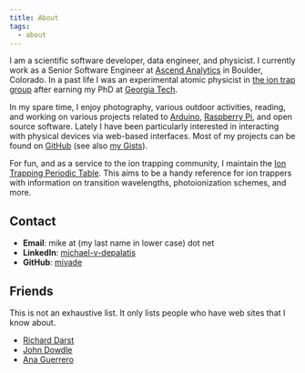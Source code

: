 ```yaml
---
title: About
tags:
  - about
---
```


I am a scientific software developer, data engineer, and physicist. I
currently work as a Senior Software Engineer at [Ascend Analytics][] in
Boulder, Colorado. In a past life I was an experimental atomic
physicist in [the ion trap group][group] after earning my PhD at
[Georgia Tech][GT].


[Ascend Analytics]: https://www.ascendanalytics.com/
[AU]: http://www.au.dk/en
[group]: https://phys.au.dk/forskning/forskningsomraader/atomar-molekylaer-og-optisk-fysik/the-ion-trap-group/
[GT]: http://www.gatech.edu

In my spare time, I enjoy photography, various outdoor activities, reading, and
working on various projects related to [Arduino][], [Raspberry Pi][RPi], and
open source software. Lately I have been particularly interested in interacting
with physical devices via web-based interfaces. Most of my projects can be found
on [GitHub][] (see also [my Gists][]).

[Arduino]: http://arduino.cc/
[RPi]: http://www.raspberrypi.org/
[GitHub]: https://github.com/mivade
[my Gists]: https://gist.github.com/mivade

For fun, and as a service to the ion trapping community, I maintain
the
[Ion Trapping Periodic Table](https://mivade.github.io/ionptable/). This
aims to be a handy reference for ion trappers with information on
transition wavelengths, photoionization schemes, and more.

## Contact ##

* **Email**: mike at (my last name in lower case) dot net
* **LinkedIn**: [michael-v-depalatis](https://www.linkedin.com/in/michael-v-depalatis/)
* **GitHub**: [mivade](https://github.com/mivade)

## Friends ##

This is not an exhaustive list. It only lists people who have web
sites that I know about.

* [Richard Darst](http://rkd.zgib.net/)
* [John Dowdle](http://jrd.spinodal.org/)
* [Ana Guerrero](http://ekaia.org/)
